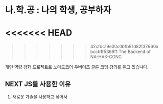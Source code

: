 # 나.학.공 : 나의 학생, 공부하자

<<<<<<< HEAD
=======

>>>>>>> 42cfbc19e30c0bfb81d82f37660abccb1f5369f1
The Backend of NA-HAK-GONG

개인 역량 강화 프로젝트로 노마드코더 우버이츠 클론 코딩 강의를 듣고 있습니다.

## NEXT JS를 사용한 이유

1. 새로운 기술을 사용하고 싶어서

